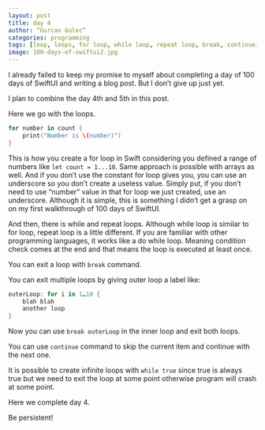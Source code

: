 ```yaml
---
layout: post
title: day 4
author: “Gurcan Gulec“
categories: programming
tags: [loop, loops, for loop, while loop, repeat loop, break, continue, swiftui, hackingwithswift]
image: 100-days-of-swiftui2.jpg
---
```


I already failed to keep my promise to myself about completing a day of 100 days of SwiftUI and writing a blog post. But I don’t give up just yet.

I plan to combine the day 4th and 5th in this post.

Here we go with the loops.
```swift
for number in count {
    print("Number is \(number)")
}
```
This is how you create a for loop in Swift considering you defined a range of numbers like `let count = 1...10`. Same approach is possible with arrays as well. And if you don’t use the constant for loop gives you, you can use an underscore so you don’t create a useless value. Simply put, if you don’t need to use “number” value in that for loop we just created, use an underscore. Although it is simple, this is something I didn’t get a grasp on on my first walkthrough of 100 days of SwiftUI. 

And then, there is while and repeat loops. Although while loop is similar to for loop, repeat loop is a little different. If you are familiar with other programming languages, it works like a do while loop. Meaning condition check comes at the end and that means the loop is executed at least once.

You can exit a loop with `break` command.

You can exit multiple loops by giving outer loop a label like:
```swift
outerLoop: for i in 1…10 {
	blah blah
	another loop
}
```
Now you can use `break outerLoop` in the inner loop and exit both loops.

You can use `continue`  command to skip the current item and continue with the next one.

It is possible to create infinite loops with `while true` since true is always true but we need to exit the loop at some point otherwise program will crash at some point.

Here we complete day 4. 

Be persistent!
